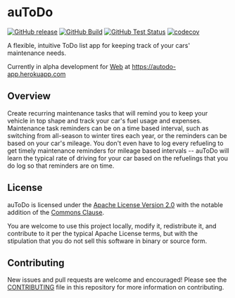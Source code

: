 # auToDo

[![GitHub release](https://img.shields.io/github/v/release/autodo-app/autodo?include_prereleases)]() [![GitHub Build](https://github.com/autodo-app/autodo/workflows/Build%20APK/badge.svg)]() [![GitHub Test Status](https://github.com/autodo-app/autodo/workflows/Unit%20and%20Widget%20Tests/badge.svg)]() [![codecov](https://codecov.io/gh/autodo-app/autodo/branch/develop/graph/badge.svg)](https://codecov.io/gh/autodo-app/autodo)

A flexible, intuitive ToDo list app for keeping track of your cars' maintenance needs.

Currently in alpha development for [Web](https://github.com/baylessj/autodo/projects/10) at https://autodo-app.herokuapp.com

## Overview

Create recurring maintenance tasks that will remind you to keep your vehicle in top shape and track your car's fuel usage and expenses. Maintenance task reminders can be on a time based interval, such as switching from all-season to winter tires each year, or the reminders can be based on your car's mileage. You don't even have to log every refueling to get timely maintenance reminders for mileage based intervals -- auToDo will learn the typical rate of driving for your car based on the refuelings that you do log so that reminders are on time.

## License

auToDo is licensed under the [Apache License Version 2.0](https://www.apache.org/licenses/LICENSE-2.0.txt) with the notable addition of the [Commons Clause](https://commonsclause.com/).

You are welcome to use this project locally, modify it, redistribute it, and contribute to it per the typical Apache License terms, but with the stipulation that you do not sell this software in binary or source form.

## Contributing

New issues and pull requests are welcome and encouraged! Please see the [CONTRIBUTING](./CONTRIBUTING.md) file in this repository for more information on contributing.
